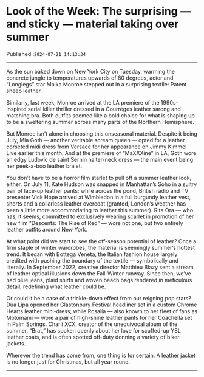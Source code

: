 # Look of the Week: The surprising — and sticky — material taking over summer

Published :`2024-07-21 14:13:34`

---

As the sun baked down on New York City on Tuesday, warming the concrete jungle to temperatures upwards of 80 degrees, actor and “Longlegs” star Maika Monroe stepped out in a surprising textile: Patent sheep leather.

Similarly, last week, Monroe arrived at the LA premiere of the 1990s-inspired serial killer thriller dressed in a Courrèges leather sarong and matching bra. Both outfits seemed like a bold choice for what is shaping up to be a sweltering summer across many parts of the Northern Hemisphere.

But Monroe isn’t alone in choosing this unseasonal material. Despite it being July, Mia Goth — another veritable scream queen — opted for a leather corseted midi dress from Versace for her appearance on Jimmy Kimmel Live earlier this month. And at the premiere of “MaXXXine” in LA, Goth wore an edgy Ludovic de saint Sernin halter-neck dress — the main event being her peek-a-boo leather bralet.

You don’t have to be a horror film starlet to pull off a summer leather look, either. On July 11, Kate Hudson was snapped in Manhattan’s Soho in a sultry pair of lace-up leather pants; while across the pond, British radio and TV presenter Vick Hope arrived at Wimbledon in a full burgundy leather vest, shorts and a collarless leather overcoat (granted, London’s weather has been a little more accommodating to leather this summer). Rita Ora — who has, it seems, committed to exclusively wearing scarlet in promotion of her new film “Descents: The Rise of Red” — wore not one, but two entirely leather outfits around New York.

At what point did we start to see the off-season potential of leather? Once a firm staple of winter wardrobes, the material is seemingly summer’s hottest trend. It began with Bottega Veneta, the Italian fashion house largely credited with pushing the boundary of the textile — symbolically and literally. In September 2022, creative director Matthieu Blazy sent a stream of leather optical illusions down the Fall-Winter runway. Since then, we’ve had blue jeans, plaid shirts and woven beach bags rendered in meticulous detail, redefining what leather could be.

Or could it be a case of a trickle-down effect from our reigning pop stars? Dua Lipa opened her Glastonbury Festival headliner set in a custom Chrome Hearts leather mini-dress; while Rosalía — also known to her fleet of fans as Motomami — wore a pair of high-shine leather pants for her Coachella set in Palm Springs. Charli XCX, creator of the unequivocal album of the summer, “Brat,” has spoken openly about her love for scuffed-up YSL leather coats, and is often spotted off-duty donning a variety of biker jackets.

Wherever the trend has come from, one thing is for certain: A leather jacket is no longer just for Christmas, but all year round.

---

